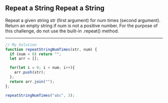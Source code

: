 ## Repeat a String Repeat a String
Repeat a given string str (first argument) for num times (second argument). Return an empty string if num is not a positive number. For the purpose of this challenge, do not use the built-in .repeat() method.

---
```JavaScript
// My Solution
function repeatStringNumTimes(str, num) {
  if (num < 0) return "";
  let arr = [];

  for(let i = 0; i < num; i++){
    arr.push(str);
  };
  return arr.join("");
};

repeatStringNumTimes("abc", 3);
```
